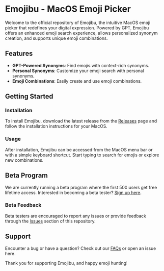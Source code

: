 # Emojibu - MacOS Emoji Picker

Welcome to the official repository of Emojibu, the intuitive MacOS emoji picker that redefines your digital expression. Powered by GPT, Emojibu offers an enhanced emoji search experience, allows personalized synonym creation, and supports unique emoji combinations.

## Features

- **GPT-Powered Synonyms**: Find emojis with context-rich synonyms.
- **Personal Synonyms**: Customize your emoji search with personal synonyms.
- **Emoji Combinations**: Easily create and use emoji combinations.

## Getting Started

### Installation

To install Emojibu, download the latest release from the [Releases](https://github.com/emojibu/emojibu-release/releases) page and follow the installation instructions for your MacOS.

### Usage

After installation, Emojibu can be accessed from the MacOS menu bar or with a simple keyboard shortcut. Start typing to search for emojis or explore new combinations.

## Beta Program

We are currently running a beta program where the first 500 users get free lifetime access. Interested in becoming a beta tester? [Sign up here](https://emojibu.com/beta-signup).

### Beta Feedback

Beta testers are encouraged to report any issues or provide feedback through the [Issues](https://github.com/yourusername/emojibu/issues) section of this repository.

## Support

Encounter a bug or have a question? Check out our [FAQs](https://emojibu.com/#faqs) or open an issue here.


Thank you for supporting Emojibu, and happy emoji hunting!


